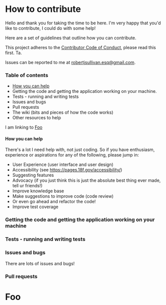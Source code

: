# How to contribute

Hello and thank you for taking the time to be here. I'm very happy that you'd like to contribute, I could do with some help!

Here are a set of guidelines that outline how you can contribute.

This project adheres to the [Contributor Code of Conduct](http://contributor-covenant.org/version/1/3/0/), please read this first. Ta.

Issues can be reported to me at robertjsullivan.esq@gmail.com.


### Table of contents

- [How you can help](####How-you-can-help)
- Getting the code and getting the application working on your machine. 
- Tests - running and writing tests
- Issues and bugs
- Pull requests
- The wiki (bits and pieces of how the code works)
- Other resources to help

I am linking to [Foo](#foo)

 #### How you can help
 
There's a lot I need help with, not just coding. So if you have enthusiasm, experience or aspirations for any of the following, please jump in:

 -  User Experience (user interface and user design)
 -  Accessibility (see https://pages.18f.gov/accessibility/)
 -  Suggesting features
 -  Advocacy (if you just think this is just the absolute best thing ever made, tell ur friends!)
 -  Improve knowledge base
 -  Make suggestions to improve code (code review)
 -  Or even go ahead and refactor the code!
 -  Improve test coverage


 ### Getting the code and getting the application working on your machine

 ### Tests - running and writing tests

 ### Issues and bugs

 There are lots of issues and bugs!

 ### Pull requests
 

# Foo




